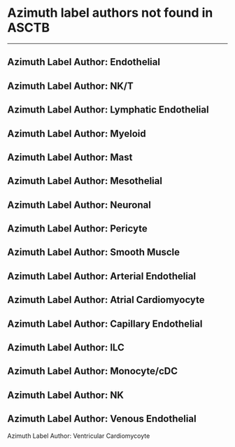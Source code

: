# Azimuth label authors not found in ASCTB

---
Azimuth Label Author: Endothelial
---
Azimuth Label Author: NK/T
---
Azimuth Label Author: Lymphatic Endothelial
---
Azimuth Label Author: Myeloid
---
Azimuth Label Author: Mast
---
Azimuth Label Author: Mesothelial
---
Azimuth Label Author: Neuronal
---
Azimuth Label Author: Pericyte
---
Azimuth Label Author: Smooth Muscle
---
Azimuth Label Author: Arterial Endothelial
---
Azimuth Label Author: Atrial Cardiomyocyte
---
Azimuth Label Author: Capillary Endothelial
---
Azimuth Label Author: ILC
---
Azimuth Label Author: Monocyte/cDC
---
Azimuth Label Author: NK
---
Azimuth Label Author: Venous Endothelial
---
Azimuth Label Author: Ventricular Cardiomycoyte